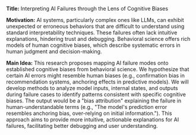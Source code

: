**Title:** Interpreting AI Failures through the Lens of Cognitive Biases

**Motivation:** AI systems, particularly complex ones like LLMs, can exhibit unexpected or erroneous behaviors that are difficult to understand using standard interpretability techniques. These failures often lack intuitive explanations, hindering trust and debugging. Behavioral science offers rich models of human cognitive biases, which describe systematic errors in human judgment and decision-making.

**Main Idea:** This research proposes mapping AI failure modes onto established cognitive biases from behavioral science. We hypothesize that certain AI errors might resemble human biases (e.g., confirmation bias in recommendation systems, anchoring effects in predictive models). We will develop methods to analyze model inputs, internal states, and outputs during failure cases to identify patterns consistent with specific cognitive biases. The output would be a "bias attribution" explaining the failure in human-understandable terms (e.g., "The model's prediction error resembles anchoring bias, over-relying on initial information."). This approach aims to provide more intuitive, actionable explanations for AI failures, facilitating better debugging and user understanding.